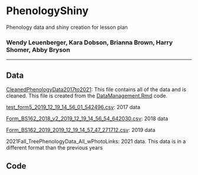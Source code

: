 # PhenologyShiny
Phenology data and shiny creation for lesson plan

### Wendy Leuenberger, Kara Dobson, Brianna Brown, Harry Shomer, Abby Bryson

------

## Data

[CleanedPhenologyData2017to2021](CleanedPhenologyData2017to2021.csv): This file contains all of the data and is cleaned. This file is created from the [DataManagement.Rmd](DataManagement.Rmd) code.

[test_form5_2019_12_19_14_56_01_542496.csv](test_form5_2019_12_19_14_56_01_542496.csv): 2017 data

[Form_BS162_2018_v2_2019_12_19_14_56_54_642030.csv](Form_BS162_2018_v2_2019_12_19_14_56_54_642030.csv): 2018 data

[Form_BS162_2019_2019_12_19_14_57_47_271712.csv](Form_BS162_2019_2019_12_19_14_57_47_271712.csv): 2019 data

2021Fall_TreePhenologyData_All_wPhotoLinks: 2021 data. This data is in a different format than the previous years

## Code

